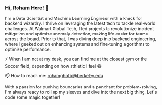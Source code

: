 ### Hi, Roham Here! 👋

<!--
**Roham-Ghotbi/Roham-Ghotbi** is a ✨ _special_ ✨ repository because its `README.md` (this file) appears on your GitHub profile.

Here are some ideas to get you started:

- 🔭 I’m currently working on ...
- 🌱 I’m currently learning ...
- 👯 I’m looking to collaborate on ...
- 🤔 I’m looking for help with ...
- 💬 Ask me about ...
- 📫 How to reach me: ...
- 😄 Pronouns: ...
- ⚡ Fun fact: ...
-->

I'm a Data Scientist and Machine Learning Engineer with a knack for backend wizardry. I thrive on leveraging the latest tech to tackle real-world challenges. At Walmart Global Tech, I led projects to revolutionize incident mitigation and optimize anomaly detection, making life easier for teams across the board. Prior to that, I was diving deep into backend engineering, where I geeked out on enhancing systems and fine-tuning algorithms to optimize performance.

⚡ When I am not at my desk, you can find me at the closest gym or the Soccer field, depending on how athletic I feel 😄

📫 How to reach me: rohamghotbi@berkeley.edu

With a passion for pushing boundaries and a penchant for problem-solving, I'm always ready to roll up my sleeves and dive into the next big thing. Let's code some magic together!
